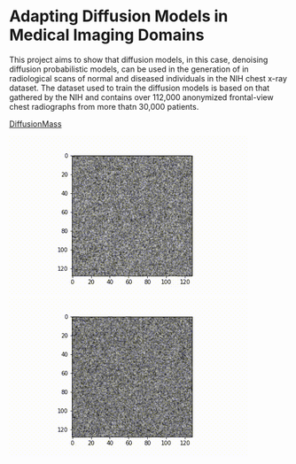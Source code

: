 # Adapting Diffusion Models in Medical Imaging Domains

This project aims to show that diffusion models, in this case, denoising diffusion probabilistic models, can be used in the generation of in radiological scans of normal and diseased individuals in the NIH chest x-ray dataset. The dataset used to train the diffusion models is based on that gathered by the NIH and contains over 112,000 anonymized frontal-view chest radiographs from more thatn 30,000 patients. 

[DiffusionMass](results/ASIIMWE.ArnoldCalebPoster.png)

![Diffusion Mass result_71](results/diffusion_mass_71.gif)
![Diffusion Consolidation result_01](results/diffusion_consolidation.gif)
